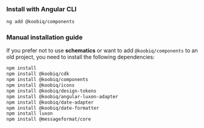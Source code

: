 ### Install with Angular CLI

```bash
ng add @koobiq/components
```

### Manual installation guide

If you prefer not to use **schematics** or want to add `@koobiq/components` to an old project,
you need to install the following dependencies:

```bash
npm install
npm install @koobiq/cdk
npm install @koobiq/components
npm install @koobiq/icons
npm install @koobiq/design-tokens
npm install @koobiq/angular-luxon-adapter
npm install @koobiq/date-adapter
npm install @koobiq/date-formatter
npm install luxon
npm install @messageformat/core
```
